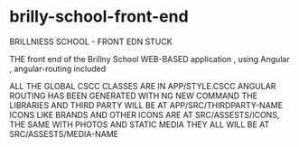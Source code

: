 # brilly-school-front-end
BRILLNIESS SCHOOL - FRONT EDN STUCK

THE front end of the Brillny School WEB-BASED application , using Angular , angular-routing included

ALL THE GLOBAL CSCC CLASSES ARE IN APP/STYLE.CSCC ANGULAR ROUTING HAS BEEN GENERATED WITH NG NEW COMMAND THE LIBRARIES AND THIRD PARTY WILL BE AT APP/SRC/THIRDPARTY-NAME ICONS LIKE BRANDS AND OTHER ICONS ARE AT SRC/ASSESTS/ICONS, THE SAME WITH PHOTOS AND STATIC MEDIA THEY ALL WILL BE AT SRC/ASSESTS/MEDIA-NAME
